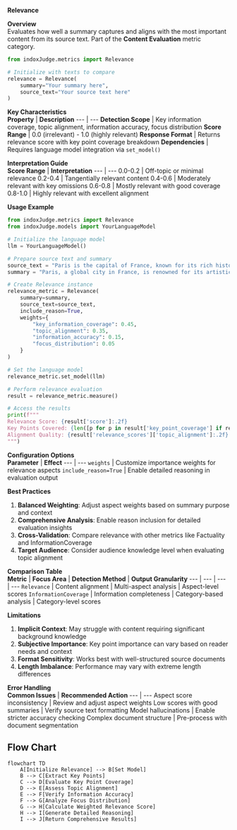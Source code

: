 **Relevance**

**Overview**  
Evaluates how well a summary captures and aligns with the most important content from its source text. Part of the **Content Evaluation** metric category.

```python
from indoxJudge.metrics import Relevance

# Initialize with texts to compare
relevance = Relevance(
    summary="Your summary here",
    source_text="Your source text here"
)
```

**Key Characteristics**  
**Property** | **Description**
--- | ---
**Detection Scope** | Key information coverage, topic alignment, information accuracy, focus distribution
**Score Range** | 0.0 (irrelevant) - 1.0 (highly relevant)
**Response Format** | Returns relevance score with key point coverage breakdown
**Dependencies** | Requires language model integration via `set_model()`

**Interpretation Guide**  
**Score Range** | **Interpretation**
--- | ---
0.0-0.2 | Off-topic or minimal relevance
0.2-0.4 | Tangentially relevant content
0.4-0.6 | Moderately relevant with key omissions
0.6-0.8 | Mostly relevant with good coverage
0.8-1.0 | Highly relevant with excellent alignment

**Usage Example**

```python
from indoxJudge.metrics import Relevance
from indoxJudge.models import YourLanguageModel

# Initialize the language model
llm = YourLanguageModel()

# Prepare source text and summary
source_text = "Paris is the capital of France, known for its rich history, art, and culture."
summary = "Paris, a global city in France, is renowned for its artistic heritage and cultural significance."

# Create Relevance instance
relevance_metric = Relevance(
    summary=summary,
    source_text=source_text,
    include_reason=True,
    weights={
        "key_information_coverage": 0.45,
        "topic_alignment": 0.35,
        "information_accuracy": 0.15,
        "focus_distribution": 0.05
    }
)

# Set the language model
relevance_metric.set_model(llm)

# Perform relevance evaluation
result = relevance_metric.measure()

# Access the results
print(f"""
Relevance Score: {result['score']:.2f}
Key Points Covered: {len([p for p in result['key_point_coverage'] if result['key_point_coverage'][p] > 0.5])}
Alignment Quality: {result['relevance_scores']['topic_alignment']:.2f}
""")
```

**Configuration Options**  
**Parameter** | **Effect**
--- | ---
`weights` | Customize importance weights for relevance aspects
`include_reason=True` | Enable detailed reasoning in evaluation output

**Best Practices**

1. **Balanced Weighting**: Adjust aspect weights based on summary purpose and context
2. **Comprehensive Analysis**: Enable reason inclusion for detailed evaluation insights
3. **Cross-Validation**: Compare relevance with other metrics like Factuality and InformationCoverage
4. **Target Audience**: Consider audience knowledge level when evaluating topic alignment

**Comparison Table**  
**Metric** | **Focus Area** | **Detection Method** | **Output Granularity**
--- | --- | --- | ---
`Relevance` | Content alignment | Multi-aspect analysis | Aspect-level scores
`InformationCoverage` | Information completeness | Category-based analysis | Category-level scores

**Limitations**

1. **Implicit Context**: May struggle with content requiring significant background knowledge
2. **Subjective Importance**: Key point importance can vary based on reader needs and context
3. **Format Sensitivity**: Works best with well-structured source documents
4. **Length Imbalance**: Performance may vary with extreme length differences

**Error Handling**  
**Common Issues** | **Recommended Action**
--- | ---
Aspect score inconsistency | Review and adjust aspect weights
Low scores with good summaries | Verify source text formatting
Model hallucinations | Enable stricter accuracy checking
Complex document structure | Pre-process with document segmentation

## Flow Chart

```mermaid
flowchart TD
    A[Initialize Relevance] --> B[Set Model]
    B --> C[Extract Key Points]
    C --> D[Evaluate Key Point Coverage]
    D --> E[Assess Topic Alignment]
    E --> F[Verify Information Accuracy]
    F --> G[Analyze Focus Distribution]
    G --> H[Calculate Weighted Relevance Score]
    H --> I[Generate Detailed Reasoning]
    I --> J[Return Comprehensive Results]
```
